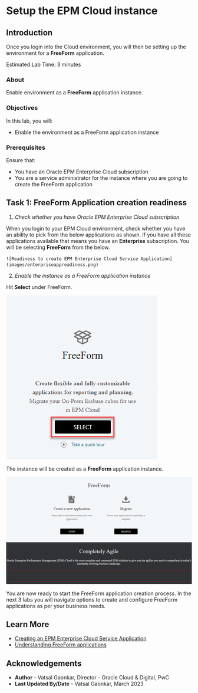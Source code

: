 # Setup the EPM Cloud instance
## Introduction

Once you login into the Cloud environment, you will then be setting up the environment for a **FreeForm** application.

Estimated Lab Time: 3 minutes

### About
Enable environment as a **FreeForm** application instance.

### Objectives

In this lab, you will:
* Enable the environment as a FreeForm application instance

### Prerequisites

Ensure that:
* You have an Oracle EPM Enterprise Cloud subscription
* You are a service administrator for the instance where you are going to create the FreeForm application


## Task 1: FreeForm Application creation readiness

1. *Check whether you have Oracle EPM Enterprise Cloud subscription* 
  
  When you login to your EPM Cloud environment, check whether you have an ability to pick from the below applications as shown. If you have all these applications available that means you have an **Enterprise** subscription. You will be selecting **FreeForm** from the below.

	![Readiness to create EPM Enterprise Cloud Service Application](images/enterpriseappreadiness.png)

2. *Enable the instance as a FreeForm application instance*

  Hit **Select** under FreeForm.

  ![Selecting FreeForm](images/selectfreeform.png)

  The instance will be created as a **FreeForm** application instance.

  ![FreeForm Instance](images/freeforminstance.png)

  You are now ready to start the FreeForm application creation process. In the next 3 labs you will navigate options to create and configure FreeForm applications as per your business needs.


## Learn More

* [Creating an EPM Enterprise Cloud Service Application](https://docs.oracle.com/en/cloud/saas/planning-budgeting-cloud/pfusa/about_epm_enterprise_landing_page.html)
* [Understanding FreeForm applications](https://docs.oracle.com/en/cloud/saas/planning-budgeting-cloud/pfusa/understanding_freeform_apps.html)

## Acknowledgements
* **Author** - Vatsal Gaonkar, Director - Oracle Cloud & Digital, PwC
* **Last Updated By/Date** - Vatsal Gaonkar, March 2023
